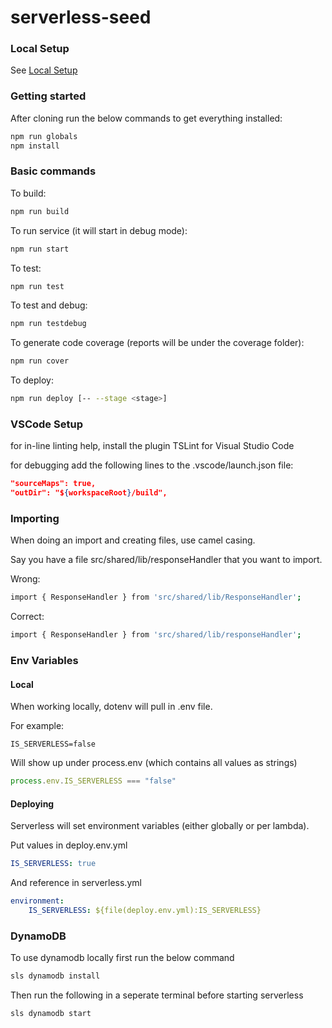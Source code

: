 # serverless-seed

### Local Setup

See [Local Setup](https://github.com/gastate/serverless-seed/wiki/Local-Setup)

### Getting started

After cloning run the below commands to get everything installed:

```sh
npm run globals
npm install
```

### Basic commands

To build:

```sh
npm run build
```

To run service (it will start in debug mode):

```sh
npm run start
```

To test:

```sh
npm run test
```

To test and debug:

```sh
npm run testdebug
```

To generate code coverage (reports will be under the coverage folder):

```sh
npm run cover
```

To deploy:

```sh
npm run deploy [-- --stage <stage>]
```

### VSCode Setup

for in-line linting help, install the plugin TSLint for Visual Studio Code

for debugging add the following lines to the .vscode/launch.json file:

```json
"sourceMaps": true,
"outDir": "${workspaceRoot}/build",
```

### Importing

When doing an import and creating files, use camel casing.

Say you have a file src/shared/lib/responseHandler that you want to import.

Wrong:

```sh
import { ResponseHandler } from 'src/shared/lib/ResponseHandler';
```

Correct:

```sh
import { ResponseHandler } from 'src/shared/lib/responseHandler';
```

### Env Variables

#### Local

When working locally, dotenv will pull in .env file.

For example:

```
IS_SERVERLESS=false
```

Will show up under process.env (which contains all values as strings)

```js
process.env.IS_SERVERLESS === "false"
```

#### Deploying

Serverless will set environment variables (either globally or per lambda).

Put values in deploy.env.yml

```yml
IS_SERVERLESS: true
```

And reference in serverless.yml

```yml
environment:
    IS_SERVERLESS: ${file(deploy.env.yml):IS_SERVERLESS}
```


### DynamoDB

To use dynamodb locally first run the below command

```sh
sls dynamodb install
```

Then run the following in a seperate terminal before starting serverless

```sh
sls dynamodb start
```